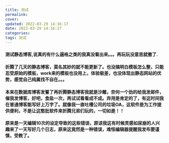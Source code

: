 ```yaml
---
title: 测试
permalink: 
cover: 
updated: 2022-03-29 14:16:17
date: 2022-03-29 14:16:17
categories: 
tags: 测试
---
```

#### 测试静态博客,说真的有什么逼格之类的我真没看出来。。。再玩玩没意思就撤了.
#### 折腾了几天的静态博客，莫名其妙的就不能更新了。也没搞明白模板怎么整，只能忍受原始的模板，work来的模板也没用上，体验极差，也没体现出静态网站的优势，感觉自己纯属找不自在。。。
#### 本来在数据库博客发誓了再折腾静态博客我就是沙雕，奈何一个劲的给我发邮件，催我发博客，好吧，食盐一次，再试试看看成不成。弃用是肯定的了，有这时间我在普通博客能写好上万字了。就像我一直吐槽公司的垃圾OA，这软件是为工作提供便利，不是让这憨批软件来折腾兄弟们玩的，一切如是！！
#### 原来是一天编辑10次的设定导致的这些错误，原谅我这有时候灵感如尿崩的人兴趣来了一天写好几个日志，原来这竟然是一种错误，难怪编辑器提醒我发布要谨慎，受教了。